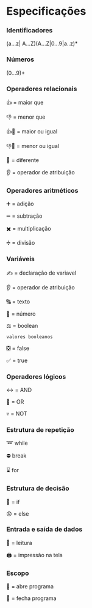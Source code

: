 # Especificações

### Identificadores 

(a...z| A...Z)(A...Z|0...9|a..z)* 

### Números

(0...9)+

### Operadores relacionais

:thumbsup: = maior que

:thumbsdown: = menor que

:thumbsup::handshake: = maior ou igual

:thumbsdown::handshake: = menor ou igual

:open_hands:  = diferente

:ear: = operador de atribuição 

### Operadores aritméticos

:heavy_plus_sign: = adição

:heavy_minus_sign: = subtração

:heavy_multiplication_x: = multiplicação

:heavy_division_sign: = divisão

### Variáveis

:writing_hand: = declaração de variavel

:ear: = operador de atribuição 

:capital_abcd: = texto

:1234:  = número

:balance_scale:  = boolean 

	valores booleanos

:negative_squared_cross_mark:  = false

:white_check_mark: = true

### Operadores lógicos

:left_right_arrow: = AND

:arrows_counterclockwise: = OR

:skull: = NOT

### Estrutura de repetição

:loop: while

:no_entry:  break

:hourglass: for

### Estrutura de decisão 

:thinking: = if

:worried: = else

### Entrada e saída de dados

:book: = leitura

:printer: = impressão na tela

### Escopo

:triangular_flag_on_post:  = abre programa

:checkered_flag: = fecha programa
